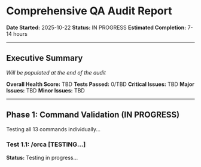 # Comprehensive QA Audit Report

**Date Started:** 2025-10-22
**Status:** IN PROGRESS
**Estimated Completion:** 7-14 hours

---

## Executive Summary

*Will be populated at the end of the audit*

**Overall Health Score:** TBD
**Tests Passed:** 0/TBD
**Critical Issues:** TBD
**Major Issues:** TBD
**Minor Issues:** TBD

---

## Phase 1: Command Validation (IN PROGRESS)

Testing all 13 commands individually...

### Test 1.1: /orca [TESTING...]

**Status:** Testing in progress...

